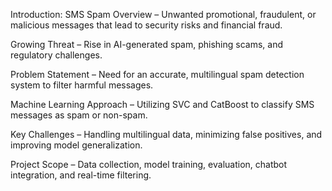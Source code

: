Introduction:
 SMS Spam Overview – Unwanted promotional, fraudulent, or malicious messages that lead to security risks and financial fraud.  ​

 Growing Threat – Rise in AI-generated spam, phishing scams, and regulatory challenges.​

 Problem Statement – Need for an accurate, multilingual spam detection system to filter harmful messages.  ​

 Machine Learning Approach – Utilizing SVC and CatBoost to classify SMS messages as spam or non-spam.  ​

 Key Challenges – Handling multilingual data, minimizing false positives, and improving model generalization.  ​

 Project Scope – Data collection, model training, evaluation, chatbot integration, and real-time filtering. 
